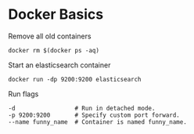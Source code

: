 # Docker Basics

Remove all old containers

    docker rm $(docker ps -aq)

Start an elasticsearch container

    docker run -dp 9200:9200 elasticsearch

Run flags

    -d                 # Run in detached mode.
    -p 9200:9200       # Specify custom port forward.
    --name funny_name  # Container is named funny_name.

